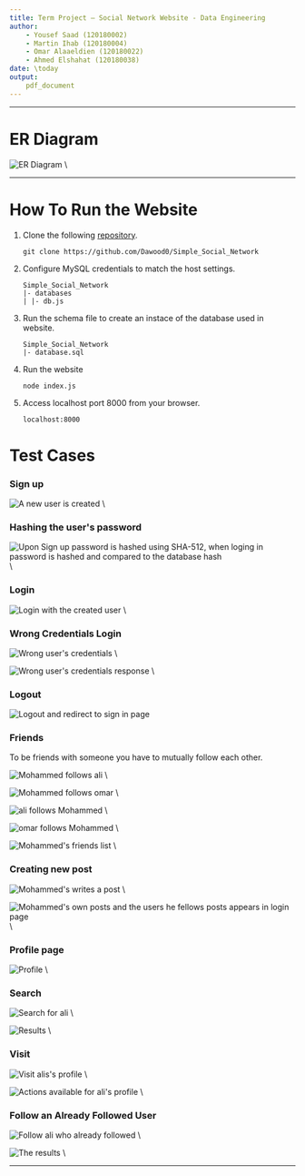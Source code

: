 ```yaml
---
title: Term Project – Social Network Website - Data Engineering
author: 
    - Yousef Saad (120180002) 
    - Martin Ihab (120180004)
    - Omar Alaaeldien (120180022)
    - Ahmed Elshahat (120180038)
date: \today
output:
    pdf_document
---
```

---

# ER Diagram

![ER Diagram](er.png)
\

---

# How To Run the Website

1. Clone the following [repository](https://github.com/Dawood0/Simple_Social_Network).
   ```
   git clone https://github.com/Dawood0/Simple_Social_Network
   ```
2. Configure MySQL credentials to match the host settings.
    ```
    Simple_Social_Network
    |- databases
    | |- db.js
    ```
3. Run the schema file to create an instace of the database used in website.
    ``` 
    Simple_Social_Network
    |- database.sql
    ```

4. Run the website
    ```
    node index.js
    ```
5. Access localhost port 8000 from your browser.
    ```
    localhost:8000
    ```

# Test Cases

### Sign up

![A new user is created](signup.png)
\

### Hashing the user's password


![Upon Sign up password is hashed using SHA-512, when loging in password is hashed and compared to the database hash](account.png)
\

### Login


![Login with the created user](login.png)
\

### Wrong Credentials Login


![Wrong user's credentials](wrong1.png)
\


![Wrong user's credentials response](wrong2.png)
\


### Logout


![Logout and redirect to sign in page](logout.png)

### Friends

To be friends with someone you have to mutually follow each other.


![Mohammed follows ali](friends1.png)
\


![Mohammed follows omar](friends2.png)
\


![ali follows Mohammed](friends3.png)
\


![omar follows Mohammed](friends4.png)
\


![Mohammed's friends list](friends5.png)
\


### Creating new post


![Mohammed's writes a post](post1.png)
\


![Mohammed's own posts and the users he fellows posts appears in login page](post2.png)
\


### Profile page


![Profile](profile`.png)
\

### Search


![Search for ali](search2.png)
\


![Results](search2.png)
\

### Visit


![Visit alis's profile](visit1.png)
\


![Actions available for ali's profile](visit2.png)
\

### Follow an Already Followed User


![Follow ali who already followed](unfollowrep1.png)
\


![The results](unfollowrep2.png)
\

---